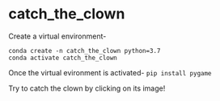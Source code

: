 # catch_the_clown

Create a virtual environment-
```
conda create -n catch_the_clown python=3.7
conda activate catch_the_clown 
```
Once the virtual evironment is activated- `pip install pygame`

Try to catch the clown by clicking on its image!
